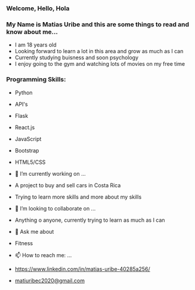 ### Welcome, Hello, Hola

### My Name is Matias Uribe and this are some things to read and know about me...
  - I am 18 years old
  - Looking forward to learn a lot in this area and grow as much as I can
  - Currently studying buisness and soon psychology
  - I enjoy going to the gym and watching lots of movies on my free time

### Programming Skills:
  - Python
  - API's
  - Flask
  - React.js
  - JavaScript
  - Bootstrap
  - HTML5/CSS




- 🔭 I’m currently working on ...
- A project to buy and sell cars in Costa Rica 
- Trying to learn more skills and more about my skills
    
- 👯 I’m looking to collaborate on ...
- Anything o anyone, currently trying to learn as much as I can


- 💬 Ask me about 
- Fitness 

- 📫 How to reach me: ...
- https://www.linkedin.com/in/matias-uribe-40285a256/
- matiuribec2020@gmail.com


